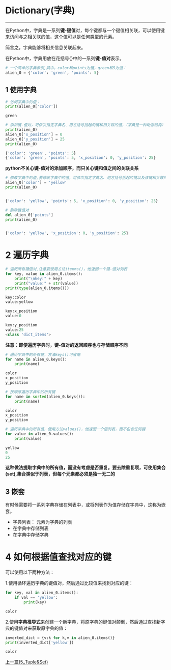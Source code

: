 # Dictionary(字典)

--------------------------------

在Python中，字典是一系列**键-键值**对，每个键都与一个键值相关联，可以使用键来访问与之相关联的值，这个值可以是任何类型的元素。

简言之，字典能够将相关信息关联起来。

在Python中，字典用放在花括号{}中的一系列**键-值对**表示。


```python
# 一个简单的字典示例,其中，color和points为键，green和5为值：
alien_0 = {'color': 'green', 'points': 5} 
```

## 1 使用字典


```python
# 访问字典中的值：
print(alien_0['color'])

green
```



```python
# 添加键-值对，可依次指定字典名、用方括号括起的键和相关联的值，（字典是一种动态结构）
print(alien_0)
alien_0['x_position'] = 0
alien_0['y_position'] = 25
print(alien_0)

{'color': 'green', 'points': 5}
{'color': 'green', 'points': 5, 'x_position': 0, 'y_position': 25}
```
    

**python不关心键-值对的添加顺序，而只关心键和值之间的关联关系**


```python
# 修改字典中的值,要修改字典中的值，可依次指定字典名、用方括号括起的键以及该键相关联的新值。
alien_0['color'] = 'yellow'
print(alien_0)


{'color': 'yellow', 'points': 5, 'x_position': 0, 'y_position': 25}
```


```python
# 删除键值对
del alien_0['points']
print(alien_0)


{'color': 'yellow', 'x_position': 0, 'y_position': 25}
```

    

# 2 遍历字典


```python
# 遍历所有键值对,注意要使用方法itenms()，他返回一个键-值对列表
for key, value in alien_0.items():
    print("\nkey:" + key)
    print("value:" + str(value))
print(type(alien_0.items()))

key:color
value:yellow

key:x_position
value:0

key:y_position
value:25
<class 'dict_items'>
```

    

**注意：即便遍历字典时，键-值对的返回顺序也与存储顺序不同**


```python
# 遍历字典中的所有键，方法keys()可省略
for name in alien_0.keys():
    print(name)

color
x_position
y_position
```

```python
# 按顺序遍历字典中的所有键
for name in sorted(alien_0.keys()):
    print(name)

color
x_position
y_position
```


```python
# 遍历字典中的所有值，使用方法values()，他返回一个值列表，而不包含任何键
for value in alien_0.values():
    print(value)

yellow
0
25
```


**这种做法提取字典中的所有值，而没有考虑是否重复。要去除重复项，可使用集合(set),集合类似于列表，但每个元素都必须是独一无二的**

## 3 嵌套

有时候需要将一系列字典存储在列表中，或将列表作为值存储在字典中，这称为嵌套。

- 字典列表： 元素为字典的列表
- 在字典中存储列表
- 在字典中存储字典

# 4 如何根据值查找对应的键

可以使用以下两种方法：

1.使用循环遍历字典的键值对，然后通过比较值来找到对应的键：


```python
for key, val in alien_0.items():
    if val == 'yellow':
        print(key)

color
```

    

2.使用**字典推导式**来创建一个新字典，将原字典的键值对颠倒，然后通过查找新字典的键值对来获取原字典的值：


```python
inverted_dict = {v:k for k,v in alien_0.items()}
print(inverted_dict['yellow'])

color
```

[上一篇(5_Tuple&Set)](./5_Tuple&Set.md)